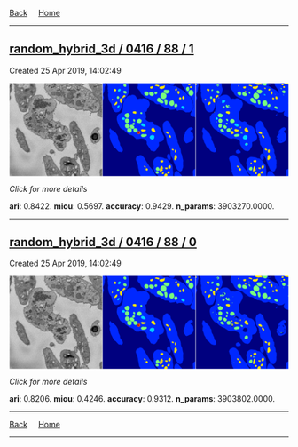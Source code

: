 
[Back](..)&nbsp;&nbsp;&nbsp;&nbsp;&nbsp;[Home](https://leapmanlab.github.io/snapshots)

---

<div class="summary"><a href="1"><h2>random_hybrid_3d / 0416 / 88 / 1</h2></a><p>Created 25 Apr 2019, 14:02:49
</p><a href="1"><img src="1/media/summary.png" align="center"></a><p>
<i>Click for more details</i>
</p></div>

**ari**: 0.8422. **miou**: 0.5697. **accuracy**: 0.9429. **n_params**: 3903270.0000. 

---

<div class="summary"><a href="0"><h2>random_hybrid_3d / 0416 / 88 / 0</h2></a><p>Created 25 Apr 2019, 14:02:49
</p><a href="0"><img src="0/media/summary.png" align="center"></a><p>
<i>Click for more details</i>
</p></div>

**ari**: 0.8206. **miou**: 0.4246. **accuracy**: 0.9312. **n_params**: 3903802.0000. 

---

[Back](..)&nbsp;&nbsp;&nbsp;&nbsp;&nbsp;[Home](https://leapmanlab.github.io/snapshots)

---